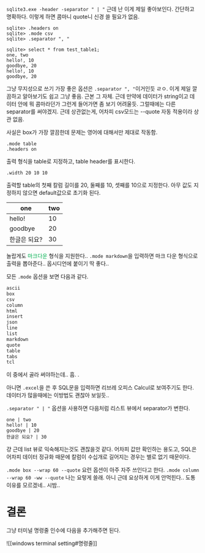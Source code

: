 
`sqlite3.exe -header -separator " | "`
근데 난 이게 제일 좋아보인다. 간단하고 명확하다. 이렇게 하면 콤마니 quote니 신경 쓸 필요가 없음.
```sqlite
sqlite> .headers on
sqlite> .mode csv
sqlite> .separator ", "

sqlite> select * from test_table1;
one, two
hello!, 10
goodbye, 20
hello!, 10
goodbye, 20
```
그냥 무지성으로 쓰기 가장 좋은 옵션은 `.separator ", "`이거인듯 ㄹㅇ. 이게 제일 깔끔하고
알아보기도 쉽고 그냥 좋음. 근본 그 자체. 근데 만약에 데이터가 string이고 데이터 안에 뭐 콤마라던가 그런게 들어가면 좀 보기 어려울듯. 그럴때에는 다른 separator를 써야겠지.
근데 상관없는게, 어차피 csv모드는 --quote 자동 적용이라 상관 없음.

사실은 box가 가장 깔끔한데 문제는 영어에 대해서만 제대로 작동함. 

```sqlite
.mode table
.headers on
```
출력 형식을 table로 지정하고, table header를 표시한다.

```sqlite
.width 20 10 10
```
출력할 table의 첫째 칼럼 길이를 20, 둘째를 10, 셋째를 10으로 지정한다.
아무 값도 지정하지 않으면 default값으로 초기화 된다.

|         one          | two |
|----------------------|-----|
| hello!               | 10  |
| goodbye              | 20  |
| 한글은 되요?              | 30  |

놀랍게도 <span style="color:#00b050">마크다운</span> 형식을 지원한다..
`.mode markdown`을 입력하면 마크 다운 형식으로 출력을 뽑아준다..
옵시디언에 붙이기 딱 좋다.. 

모든 `.mode` 옵션을 보면 다음과 같다.
```javascript
ascii
box
csv
column
html
insert
json
line
list
markdown
quote
table
tabs
tcl 
```
이 중에서 골라 써야하는데.. 흠. .

아니면 `.excel`을 쓴 후 SQL문을 입력하면 리브레 오피스 Calcul로 보여주기도 한다. 데이터가 많을때에는 이방법도 괜찮아 보일듯.. 

`.separator " | "` 옵션을 사용하면 다음처럼 리스트 뷰에서 separator가 변한다.
```
one | two
hello! | 10
goodbye | 20
한글은 되요? | 30
```
걍 근데 list 뷰로 익숙해지는것도 괜찮을것 같다. 어차피 값만 확인하는 용도고,
SQL은 어차피 데이터 정규화 때문에 칼럼이 수십개로 길어지는 경우는 별로 없기 때문이다.

`.mode box --wrap 60 --quote`
요런 옵션이 아주 자주 쓰인다고 한다. 
`.mode column --wrap 60 -ww --quote`
나는 요렇게 쓸래.
아니 근데 요상하게 이게 안먹힌다.. 도통 이유를 모르겠네.. 시밤.. 

# 결론

그냥 터미널 명령줄 인수에 다음을 추가해주면 된다.

![[windows terminal setting#명령줄]]